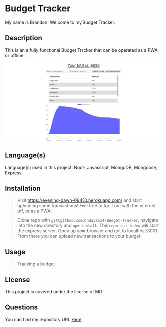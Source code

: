 # Budget Tracker

My name is Brandon. Welcome to my Budget Tracker.


## Description

This is an a fully functional Budget Tracker that can be operated as a PWA or offline.

![The Budget Tracker Landing Page](./imgs/screenshot.png)


## Language(s)

Language(s) used in this project:
Node, Javascript, MongoDB, Mongoose, Express


## Installation

>Visit https://evening-dawn-09450.herokuapp.com/ and start uploading some transactions! Feel free to try it out with the internet off, or as a PWA!

> Clone repo with `git@github.com:Ondayko14/Budget-Tracker`, navigate into the new directory and `npm install`. Then `npm run index` will start the express server. Open up your browser and got to localhost:3001. From there you can upload new transactions to your budget!


## Usage

> Tracking a budget




## License

This project is covered under the license of MIT


## Questions

You can find my repository URL [Here](https://GitHub.com/Ondayko14)


